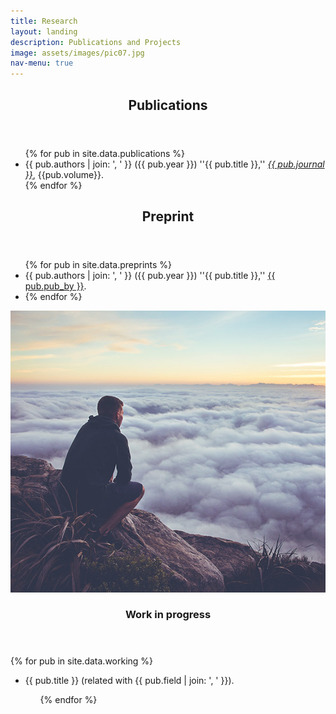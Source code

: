 ```yaml
---
title: Research
layout: landing
description: Publications and Projects
image: assets/images/pic07.jpg
nav-menu: true
---
```


<!-- Main -->
<div id="main">

<!-- One -->
<section id="one">
	<div class="inner">
		<header class="major">
			<h2>Publications</h2>
		</header>
		<ul class="alt">
			{% for pub in site.data.publications %}
			<li>{{ pub.authors | join: ', ' }} ({{ pub.year }}) ''{{ pub.title }},'' <em><a href="{{ pub.link }}">{{ pub.journal }}</a></em>, {{pub.volume}}.</li>
			{% endfor %}
		</ul>
	</div>
</section>

<section id="two">
	<div class="inner">
		<header class="major">
			<h2>Preprint</h2>
		</header>
		<ul class="alt">
			{% for pub in site.data.preprints %}
			<li>{{ pub.authors | join: ', ' }} ({{ pub.year }}) ''{{ pub.title }},'' <a href="{{ pub.link }}">{{ pub.pub_by }}</a>.<li>
			{% endfor %}
		</ul>
	</div>
</section>

<!-- Three -->
<section id="three"　class="spotlights">
	<section>
		<a href="profile.html" class="image">
			<img src="/assets/images/pic08.jpg" alt="" data-position="center center" />
		</a>
		<div class="content">
			<div class="inner">
				<header class="major">
					<h3>Work in progress</h3>
				</header>
				{% for pub in site.data.working %}
				<ul class="alt">
					<li>{{ pub.title }} (related with {{ pub.field | join: ', ' }}).</li>
				<ul>
				{% endfor %}
			</div>
		</div>
	</section>
</section>

</div>
